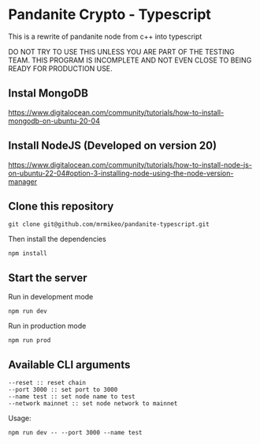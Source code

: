 # Pandanite Crypto - Typescript

This is a rewrite of pandanite node from c++ into typescript

DO NOT TRY TO USE THIS UNLESS YOU ARE PART OF THE TESTING TEAM.  THIS PROGRAM IS INCOMPLETE AND NOT EVEN CLOSE TO BEING READY FOR PRODUCTION USE.

## Instal MongoDB

https://www.digitalocean.com/community/tutorials/how-to-install-mongodb-on-ubuntu-20-04

## Install NodeJS (Developed on version 20)

https://www.digitalocean.com/community/tutorials/how-to-install-node-js-on-ubuntu-22-04#option-3-installing-node-using-the-node-version-manager

## Clone this repository

```
git clone git@github.com/mrmikeo/pandanite-typescript.git
```

Then install the dependencies

```
npm install
```

## Start the server

Run in development mode

```
npm run dev
```

Run in production mode 

```
npm run prod
```

## Available CLI arguments

```
--reset :: reset chain
--port 3000 :: set port to 3000
--name test :: set node name to test
--network mainnet :: set node network to mainnet
```

Usage:
```
npm run dev -- --port 3000 --name test
```